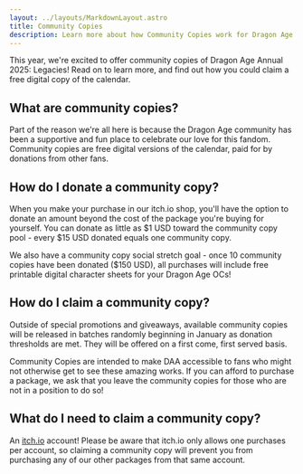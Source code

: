 ```yaml
---
layout: ../layouts/MarkdownLayout.astro
title: Community Copies
description: Learn more about how Community Copies work for Dragon Age Annual.
---
```


This year, we're excited to offer community copies of Dragon Age Annual 2025:
Legacies! Read on to learn more, and find out how you could claim a free digital
copy of the calendar.

## What are community copies?

Part of the reason we're all here is because the Dragon Age community has been a
supportive and fun place to celebrate our love for this fandom. Community copies
are free digital versions of the calendar, paid for by donations from other
fans.

## How do I donate a community copy?

When you make your purchase in our itch.io shop, you'll have the option to
donate an amount beyond the cost of the package you're buying for yourself. You
can donate as little as $1 USD toward the community copy pool - every $15 USD
donated equals one community copy.

We also have a community copy social stretch goal - once 10 community copies
have been donated ($150 USD), all purchases will include free printable digital
character sheets for your Dragon Age OCs!

## How do I claim a community copy?

Outside of special promotions and giveaways, available community copies will be
released in batches randomly beginning in January as donation thresholds are
met. They will be offered on a first come, first served basis.

<p role="note">Community Copies are intended to make DAA accessible to fans who might not otherwise get to see these amazing works. If you can afford to purchase a package, we ask that you leave the community copies for those who are not in a position to do so!</p>

## What do I need to claim a community copy?

An [itch.io](http://itch.io) account! Please be aware that itch.io only allows
one purchases per account, so claiming a community copy will prevent you from
purchasing any of our other packages from that same account.
